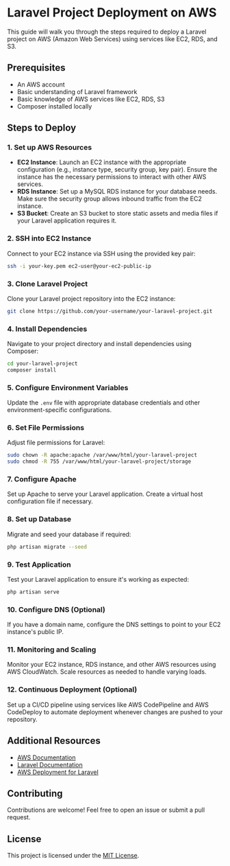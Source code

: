 
# Laravel Project Deployment on AWS

This guide will walk you through the steps required to deploy a Laravel project on AWS (Amazon Web Services) using services like EC2, RDS, and S3. 

## Prerequisites

- An AWS account
- Basic understanding of Laravel framework
- Basic knowledge of AWS services like EC2, RDS, S3
- Composer installed locally

## Steps to Deploy

### 1. Set up AWS Resources

- **EC2 Instance**: Launch an EC2 instance with the appropriate configuration (e.g., instance type, security group, key pair). Ensure the instance has the necessary permissions to interact with other AWS services.
- **RDS Instance**: Set up a MySQL RDS instance for your database needs. Make sure the security group allows inbound traffic from the EC2 instance.
- **S3 Bucket**: Create an S3 bucket to store static assets and media files if your Laravel application requires it.

### 2. SSH into EC2 Instance

Connect to your EC2 instance via SSH using the provided key pair:

```bash
ssh -i your-key.pem ec2-user@your-ec2-public-ip
```

### 3. Clone Laravel Project

Clone your Laravel project repository into the EC2 instance:

```bash
git clone https://github.com/your-username/your-laravel-project.git
```

### 4. Install Dependencies

Navigate to your project directory and install dependencies using Composer:

```bash
cd your-laravel-project
composer install
```

### 5. Configure Environment Variables

Update the `.env` file with appropriate database credentials and other environment-specific configurations.

### 6. Set File Permissions

Adjust file permissions for Laravel:

```bash
sudo chown -R apache:apache /var/www/html/your-laravel-project
sudo chmod -R 755 /var/www/html/your-laravel-project/storage
```

### 7. Configure Apache

Set up Apache to serve your Laravel application. Create a virtual host configuration file if necessary.

### 8. Set up Database

Migrate and seed your database if required:

```bash
php artisan migrate --seed
```

### 9. Test Application

Test your Laravel application to ensure it's working as expected:

```bash
php artisan serve
```

### 10. Configure DNS (Optional)

If you have a domain name, configure the DNS settings to point to your EC2 instance's public IP.

### 11. Monitoring and Scaling

Monitor your EC2 instance, RDS instance, and other AWS resources using AWS CloudWatch. Scale resources as needed to handle varying loads.

### 12. Continuous Deployment (Optional)

Set up a CI/CD pipeline using services like AWS CodePipeline and AWS CodeDeploy to automate deployment whenever changes are pushed to your repository.

## Additional Resources

- [AWS Documentation](https://docs.aws.amazon.com/index.html)
- [Laravel Documentation](https://laravel.com/docs)
- [AWS Deployment for Laravel](https://medium.com/@shaktisinh/deploying-laravel-project-on-aws-ec2-instance-9e11cf272d3a)

## Contributing

Contributions are welcome! Feel free to open an issue or submit a pull request.

## License

This project is licensed under the [MIT License](LICENSE).

